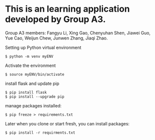 # This is an learning application developed by Group A3. 
Group A3 members: Fangyu Li, Xing Gao, Chenyuhan Shen, Jiawei Guo, Yue Cao, Weijun Chew, Junwen Zhang, Jiaqi Zhao.


Setting up Python virtual environment

```
$ python -m venv myENV
```
Activate the environment

```
$ source myENV/bin/activate
```

install flask and update pip

```
$ pip install flask
$ pip install --upgrade pip
```

manage packages installed:

```
$ pip freeze > requirements.txt
```

Later when you clone or start fresh, you can install packages:

```
$ pip install -r requirments.txt
```
